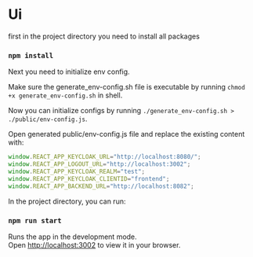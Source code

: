# Ui
first in the project directory you need to install all packages
### `npm install`

Next you need to initialize env config. 

Make sure the generate_env-config.sh file is executable by running ```chmod +x generate_env-config.sh``` in shell. 

Now you can initialize configs by running ``` ./generate_env-config.sh > ./public/env-config.js ```. 

Open generated public/env-config.js file and replace the existing content with:

```javascript
window.REACT_APP_KEYCLOAK_URL="http://localhost:8080/";
window.REACT_APP_LOGOUT_URL="http://localhost:3002";
window.REACT_APP_KEYCLOAK_REALM="test";
window.REACT_APP_KEYCLOAK_CLIENTID="frontend";
window.REACT_APP_BACKEND_URL="http://localhost:8082";
```

In the project directory, you can run:

### `npm run start`

Runs the app in the development mode.\
Open [http://localhost:3002](http://localhost:3002) to view it in your browser.

